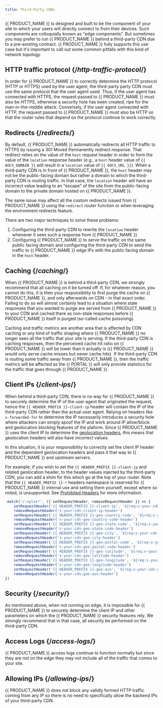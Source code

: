 ```yaml
---
title: Third-Party CDNs
---
```


{{ PRODUCT_NAME }} is designed and built to be the component of your site to which your users will directly connect to from their devices. Such components are colloquially known as "edge components". But sometimes you may prefer to run {{ PRODUCT_NAME }} behind a third-party CDN due to a pre-existing contract. {{ PRODUCT_NAME }} fully supports this use case but it's important to call out some common pitfalls with this kind of network topology.

## HTTP traffic protocol {/*http-traffic-protocol*/}

In order for {{ PRODUCT_NAME }} to correctly determine the HTTP protocol (HTTP or HTTPS) used by the user agent, the third-party party CDN must use the same protocol that the user agent used. Thus, if the user agent has connected with HTTPS, the request passed to {{ PRODUCT_NAME }} must also be HTTPS, otherwise a security hole has been created, ripe for the man-in-the-middle attack. Conversely, if the user agent connected with HTTP, the request passed to {{ PRODUCT_NAME }} must also be HTTP so that the router rules that depend on the protocol continue to work correctly.

## Redirects {/*redirects*/}

By default, {{ PRODUCT_NAME }} automatically redirects all HTTP traffic to HTTPS by issuing a 301 Moved Permanently redirect response. That redirect relies on the value of the `host` request header in order to form the value of the `location` response header (e.g., a `host` header value of `{{ DOCS_DOMAIN }}` will result in a `location` value of `{{ DOCS_URL }}`). When a third-party CDN is in front of {{ PRODUCT_NAME }}, the `host` header may not be the public-facing domain but rather a domain to which the third-party CDN is routing traffic. In that case, the `location` header will have an incorrect value leading to an "escape" of the site from the public-facing domain to the private domain hosted on {{ PRODUCT_NAME }}.

The same issue may affect all the custom redirects issued from {{ PRODUCT_NAME }} using the `redirect` router function or when leveraging the environment redirects feature.

There are two major techniques to solve these problems:

1. Configuring the third-party CDN to rewrite the `location` header whenever it sees such a response from {{ PRODUCT_NAME }}.
2. Configuring {{ PRODUCT_NAME }} to serve the traffic on the same public facing domain and configuring the third-party CDN to send the traffic to {{ PRODUCT_NAME }} edge IPs with the public facing domain in the `host` header.

## Caching {/*caching*/}

When {{ PRODUCT_NAME }} is behind a third-party CDN, we strongly recommend that all caching on it be turned off. If, for whatever reason, you cannot do this, it is then your responsibility to first purge the cache on {{ PRODUCT_NAME }}, and only afterwards on CDN - in that exact order. Failing to do so will almost certainly lead to a situation where stale responses that you wanted to purge are served from {{ PRODUCT_NAME }} to your CDN and cached there as non-stale responses before {{ PRODUCT_NAME }} itself is purged (so-called cache poisoning).

Caching and traffic metrics are another area that is affected by CDN caching or any kind of traffic shaping where {{ PRODUCT_NAME }} no longer sees all the traffic that your site is serving. If the third-party CDN is caching responses, then the perceived cache hit ratio on {{ PRODUCT_NAME }} will be lower than it actually is ({{ PRODUCT_NAME }} would only serve cache misses but never cache hits). If the third-party CDN is routing some traffic away from {{ PRODUCT_NAME }}, then the traffic metrics will be affected as the {{ PORTAL }} will only provide statistics for the traffic that goes through {{ PRODUCT_NAME }}.

## Client IPs {/*client-ips*/}

When behind a third-party CDN, there is no way for {{ PRODUCT_NAME }} to securely determine the IP of the user agent that originated the request, hence the `{{ HEADER_PREFIX }}-client-ip` header will contain the IP of the third-party CDN rather than the actual user agent. Relying on headers like `x-forwarded-for` to determine the IP necessarily introduces a security hole where attackers can simply spoof the IP and work around IP allow/block and geolocation blocking features of the plaform. Since {{ PRODUCT_NAME }} uses the client IP to determine the [geolocation headers](/guides/request_headers#geolocation-headers), this means that geolocation headers will also have incorrect values.

In this situation, it is your responsibility to correctly set the client IP header and the dependent geolocation headers and pass it that way to {{ PRODUCT_NAME }} and upstream servers.

For example, if you wish to set the `{{ HEADER_PREFIX }}-client-ip` and related geolocation header, to the header values injected by the third-party CDN, you can add a shim for this which go at the top of your router. Note that the `{{ HEADER_PREFIX }}-*` headers namespace is reserved for {{ PRODUCT_NAME }} internal use and setting them yourself, except where so noted, is unsupported. See [Prohibited Headers](/guides/performance#prohibited-headers) for more information.

```js
.match('/:splat*', ({ setRequestHeader, removeRequestHeader }) => {
    setRequestHeader('{{ HEADER_PREFIX }}-client-ip', '${req:x-your-cdn-client-ip-header}')
    removeRequestHeader('x-your-cdn-client-ip-header')
    setRequestHeader('{{ HEADER_PREFIX }}-geo-country-code', '${req:x-your-cdn-geo-country-code-header}')
    removeRequestHeader('x-your-cdn-geo-country-code-header')
    setRequestHeader('{{ HEADER_PREFIX }}-geo-state-code', '${req:x-your-cdn-geo-state-code-header}')
    removeRequestHeader('x-your-cdn-geo-state-code-header')
    setRequestHeader('{{ HEADER_PREFIX }}-geo-city', '${req:x-your-cdn-geo-city-header}')
    removeRequestHeader('x-your-cdn-geo-city-header')
    setRequestHeader('{{ HEADER_PREFIX }}-geo-postal-code', '${req:x-your-cdn-geo-postal-code-header}')
    removeRequestHeader('x-your-cdn-geo-postal-code-header')
    setRequestHeader('{{ HEADER_PREFIX }}-geo-latitude', '${req:x-your-cdn-geo-latitude-header}')
    removeRequestHeader('x-your-cdn-geo-latitude-header')
    setRequestHeader('{{ HEADER_PREFIX }}-geo-longitude', '${req:x-your-cdn-geo-longitude-header}')
    removeRequestHeader('x-your-cdn-geo-longitude-header')
    setRequestHeader('{{ HEADER_PREFIX }}-geo-asn', '${req:x-your-cdn-geo-asn-header}')
    removeRequestHeader('x-your-cdn-geo-asn-header')
})
```

## Security {/*security*/}

As mentioned above, when not running on edge, it is impossible for {{ PRODUCT_NAME }} to securely determine the client IP and other parameters on which the {{ PRODUCT_NAME }} security features rely. We strongly recommend that in that case, all security be performed on the third-party CDN.

## Access Logs {/*access-logs*/}

{{ PRODUCT_NAME }} access logs continue to function normally but since they are not on the edge they may not include all of the traffic that comes to your site.

## Allowing IPs {/*allowing-ips*/}

{{ PRODUCT_NAME }} does not block any validly formed HTTP traffic coming from any IP so there is no need to specifically allow the backend IPs of your third-party CDN.
